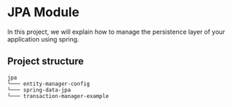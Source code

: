 # JPA Module

In this project, we will explain how to manage the persistence layer of your application using spring.

## Project structure

```
jpa
└─── entity-manager-config
└─── spring-data-jpa
└─── transaction-manager-example
```
